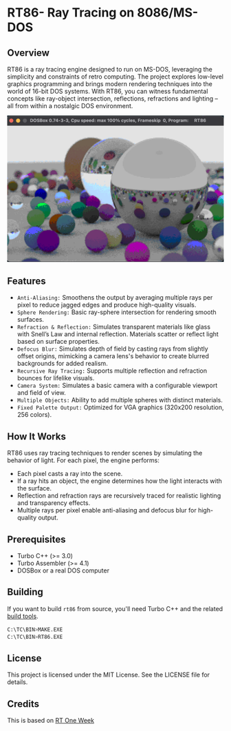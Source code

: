 # RT86- Ray Tracing on 8086/MS-DOS
## Overview
RT86 is a ray tracing engine designed to run on MS-DOS, leveraging the simplicity and constraints of retro computing. The project explores low-level graphics programming and brings modern rendering techniques into the world of 16-bit DOS systems. With RT86, you can witness fundamental concepts like ray-object intersection, reflections, refractions and lighting – all from within a nostalgic DOS environment.

<img src="IMG/rtraced.png" alt="image" width="700" height="auto">

## Features
+ `Anti-Aliasing:` Smoothens the output by averaging multiple rays per pixel to reduce jagged edges and produce high-quality visuals.
+ `Sphere Rendering:` Basic ray-sphere intersection for rendering smooth surfaces.
+ `Refraction & Reflection:` Simulates transparent materials like glass with Snell’s Law and internal reflection. Materials scatter or reflect light based on surface properties.
+ `Defocus Blur:` Simulates depth of field by casting rays from slightly offset origins, mimicking a camera lens's behavior to create blurred backgrounds for added realism.
+ `Recursive Ray Tracing:` Supports multiple reflection and refraction bounces for lifelike visuals.
+ `Camera System:` Simulates a basic camera with a configurable viewport and field of view.
+ `Multiple Objects:` Ability to add multiple spheres with distinct materials.
+ `Fixed Palette Output:` Optimized for VGA graphics (320x200 resolution, 256 colors).

## How It Works

RT86 uses ray tracing techniques to render scenes by simulating the behavior of light. For each pixel, the engine performs:

+ Each pixel casts a ray into the scene.
+ If a ray hits an object, the engine determines how the light interacts with the surface.
+ Reflection and refraction rays are recursively traced for realistic lighting and transparency effects.
+ Multiple rays per pixel enable anti-aliasing and defocus blur for high-quality output.

## Prerequisites
+ Turbo C++ (>= 3.0)
+ Turbo Assembler (>= 4.1)
+ DOSBox or a real DOS computer

## Building
If you want to build `rt86` from source, you'll need Turbo C++ and the related [build tools](https://github.com/ms0g/breakout/tree/main/TOOLS/tcpp).
```bash
C:\TC\BIN>MAKE.EXE
C:\TC\BIN>RT86.EXE
```
## License

This project is licensed under the MIT License. See the LICENSE file for details.

## Credits
This is based on [RT One Week](https://raytracing.github.io/books/RayTracingInOneWeekend.html)
